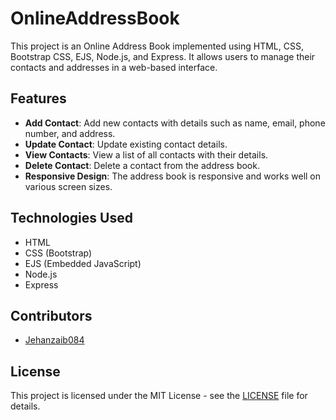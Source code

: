 # OnlineAddressBook
This project is an Online Address Book implemented using HTML, CSS, Bootstrap CSS, EJS, Node.js, and Express. It allows users to manage their contacts and addresses in a web-based interface.

## Features

- **Add Contact**: Add new contacts with details such as name, email, phone number, and address.
- **Update Contact**: Update existing contact details.
- **View Contacts**: View a list of all contacts with their details.
- **Delete Contact**: Delete a contact from the address book.
- **Responsive Design**: The address book is responsive and works well on various screen sizes.

## Technologies Used

- HTML
- CSS (Bootstrap)
- EJS (Embedded JavaScript)
- Node.js
- Express


## Contributors

- [Jehanzaib084](https://github.com/jehanzaib084)

## License

This project is licensed under the MIT License - see the [LICENSE](LICENSE) file for details.

